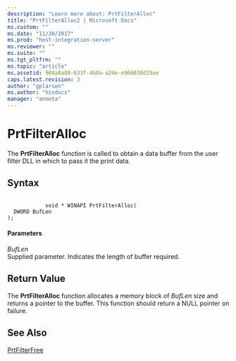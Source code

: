 ```yaml
---
description: "Learn more about: PrtFilterAlloc"
title: "PrtFilterAlloc2 | Microsoft Docs"
ms.custom: ""
ms.date: "11/30/2017"
ms.prod: "host-integration-server"
ms.reviewer: ""
ms.suite: ""
ms.tgt_pltfrm: ""
ms.topic: "article"
ms.assetid: 904a0a09-633f-4b0a-a24e-e966830d29ae
caps.latest.revision: 3
author: "gplarsen"
ms.author: "hisdocs"
manager: "anneta"
---
```

# PrtFilterAlloc
The **PrtFilterAlloc** function is called to obtain a data buffer from the user filter DLL in which to pass it the print data.  
  
## Syntax  
  
```  
  
            void * WINAPI PrtFilterAlloc(   
  DWORD BufLen    
);  
```  
  
#### Parameters  
 *BufLen*  
 Supplied parameter. Indicates the length of buffer required.  
  
## Return Value  
 The **PrtFilterAlloc** function allocates a memory block of *BufLen* size and returns a pointer to the buffer. This function should return a NULL pointer on failure.  
  
## See Also  
 [PrtFilterFree](../core/prtfilterfree1.md)
